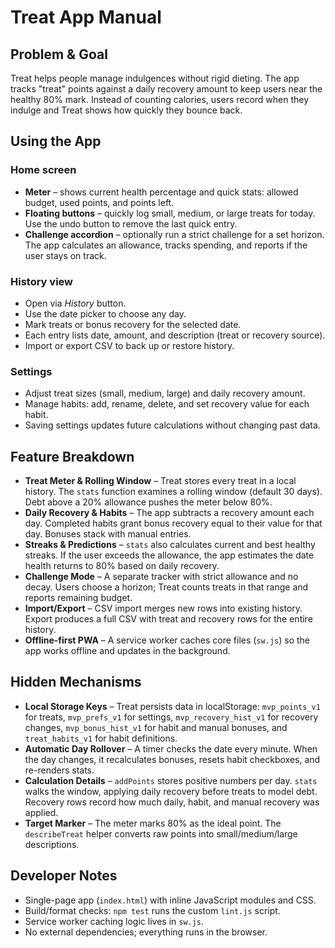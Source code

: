 # Treat App Manual

## Problem & Goal
Treat helps people manage indulgences without rigid dieting. The app tracks "treat" points against a daily recovery amount to keep users near the healthy 80% mark. Instead of counting calories, users record when they indulge and Treat shows how quickly they bounce back.

## Using the App
### Home screen
- **Meter** – shows current health percentage and quick stats: allowed budget, used points, and points left.
- **Floating buttons** – quickly log small, medium, or large treats for today. Use the undo button to remove the last quick entry.
- **Challenge accordion** – optionally run a strict challenge for a set horizon. The app calculates an allowance, tracks spending, and reports if the user stays on track.

### History view
- Open via *History* button.
- Use the date picker to choose any day.
- Mark treats or bonus recovery for the selected date.
- Each entry lists date, amount, and description (treat or recovery source).
- Import or export CSV to back up or restore history.

### Settings
- Adjust treat sizes (small, medium, large) and daily recovery amount.
- Manage habits: add, rename, delete, and set recovery value for each habit.
- Saving settings updates future calculations without changing past data.

## Feature Breakdown
- **Treat Meter & Rolling Window** – Treat stores every treat in a local history. The `stats` function examines a rolling window (default 30 days). Debt above a 20% allowance pushes the meter below 80%.
- **Daily Recovery & Habits** – The app subtracts a recovery amount each day. Completed habits grant bonus recovery equal to their value for that day. Bonuses stack with manual entries.
- **Streaks & Predictions** – `stats` also calculates current and best healthy streaks. If the user exceeds the allowance, the app estimates the date health returns to 80% based on daily recovery.
- **Challenge Mode** – A separate tracker with strict allowance and no decay. Users choose a horizon; Treat counts treats in that range and reports remaining budget.
- **Import/Export** – CSV import merges new rows into existing history. Export produces a full CSV with treat and recovery rows for the entire history.
- **Offline-first PWA** – A service worker caches core files (`sw.js`) so the app works offline and updates in the background.

## Hidden Mechanisms
- **Local Storage Keys** – Treat persists data in localStorage: `mvp_points_v1` for treats, `mvp_prefs_v1` for settings, `mvp_recovery_hist_v1` for recovery changes, `mvp_bonus_hist_v1` for habit and manual bonuses, and `treat_habits_v1` for habit definitions.
- **Automatic Day Rollover** – A timer checks the date every minute. When the day changes, it recalculates bonuses, resets habit checkboxes, and re-renders stats.
- **Calculation Details** – `addPoints` stores positive numbers per day. `stats` walks the window, applying daily recovery before treats to model debt. Recovery rows record how much daily, habit, and manual recovery was applied.
- **Target Marker** – The meter marks 80% as the ideal point. The `describeTreat` helper converts raw points into small/medium/large descriptions.

## Developer Notes
- Single-page app (`index.html`) with inline JavaScript modules and CSS.
- Build/format checks: `npm test` runs the custom `lint.js` script.
- Service worker caching logic lives in `sw.js`.
- No external dependencies; everything runs in the browser.

